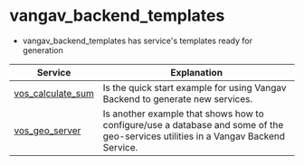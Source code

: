 # vangav_backend_templates

+ vangav_backend_templates has service's templates ready for generation

| Service | Explanation |
| ------- | ----------- |
| [vos_calculate_sum](https://github.com/vangav/vos_backend/tree/master/vangav_backend_templates/vos_calculate_sum) | Is the quick start example for using Vangav Backend to generate new services. |
| [vos_geo_server](https://github.com/vangav/vos_backend/tree/master/vangav_backend_templates/vos_geo_server) | Is another example that shows how to configure/use a database and some of the geo-services utilities in a Vangav Backend Service. |
